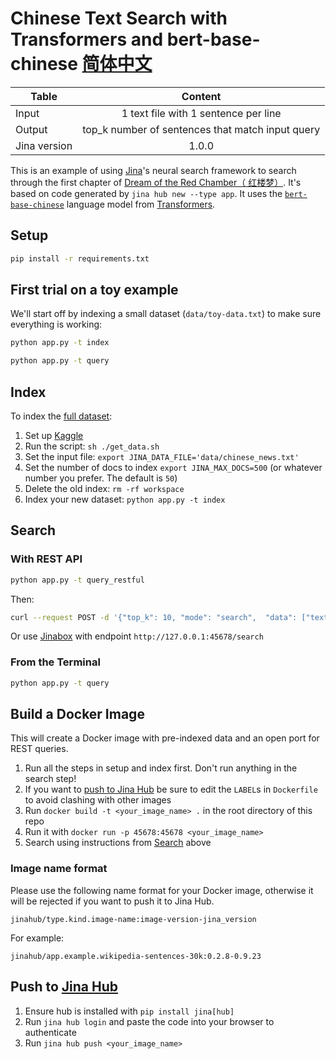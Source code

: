 # Chinese Text Search with Transformers and bert-base-chinese [简体中文](README_CN.md)

| Table        | Content           |
| ------------- |:-------------:|
| Input     | 1 text file with 1 sentence per line |
| Output     | top_k number of sentences that match input query| 
| Jina version | 1.0.0   |


This is an example of using [Jina](http://www.jina.ai)'s neural search framework to search through the first chapter of [Dream of the Red Chamber（ 红楼梦）](https://en.wikipedia.org/wiki/Dream_of_the_Red_Chamber). It's based on code generated by `jina hub new --type app`. It uses the [`bert-base-chinese`](https://huggingface.co/bert-base-chinese) language model from [Transformers](https://huggingface.co).

## Setup

```sh
pip install -r requirements.txt
```

## First trial on a toy example

We'll start off by indexing a small dataset (`data/toy-data.txt`) to make sure everything is working:

```sh
python app.py -t index
```

```sh
python app.py -t query
```

## Index

To index the [full dataset](https://www.kaggle.com/noxmoon/chinese-official-daily-news-since-2016):

1. Set up [Kaggle](https://www.kaggle.com/docs/api#getting-started-installation-&-authentication)
2. Run the script: `sh ./get_data.sh`
3. Set the input file: `export JINA_DATA_FILE='data/chinese_news.txt'`
4. Set the number of docs to index `export JINA_MAX_DOCS=500` (or whatever number you prefer. The default is `50`)
5. Delete the old index: `rm -rf workspace`
6. Index your new dataset: `python app.py -t index`

## Search

### With REST API

```sh
python app.py -t query_restful
```

Then:

```sh
curl --request POST -d '{"top_k": 10, "mode": "search",  "data": ["text: 满纸荒唐言，一把辛酸泪"]}' -H 'Content-Type: application/json' 'http://0.0.0.0:45678/search'
````

Or use [Jinabox](https://jina.ai/jinabox.js/) with endpoint `http://127.0.0.1:45678/search`

### From the Terminal

```sh
python app.py -t query
```

## Build a Docker Image

This will create a Docker image with pre-indexed data and an open port for REST queries.

1. Run all the steps in setup and index first. Don't run anything in the search step!
2. If you want to [push to Jina Hub](#push-to-jina-hub) be sure to edit the `LABEL`s in `Dockerfile` to avoid clashing with other images
3. Run `docker build -t <your_image_name> .` in the root directory of this repo
5. Run it with `docker run -p 45678:45678 <your_image_name>`
6. Search using instructions from [Search](#search) above

### Image name format

Please use the following name format for your Docker image, otherwise it will be rejected if you want to push it to Jina Hub. 

```
jinahub/type.kind.image-name:image-version-jina_version
```

For example:

```
jinahub/app.example.wikipedia-sentences-30k:0.2.8-0.9.23
```

## Push to [Jina Hub](https://github.com/jina-ai/jina-hub)

1. Ensure hub is installed with `pip install jina[hub]`
2. Run `jina hub login` and paste the code into your browser to authenticate
3. Run `jina hub push <your_image_name>`
